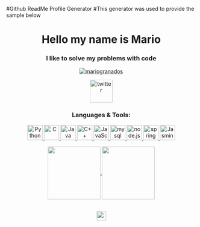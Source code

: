 #Github ReadMe Profile Generator
#This generator was used to provide the sample below

<!--I was too lazy to code the copy to clipboard function so just copy and paste this onto
your readme file-->
<!--If you are using this generator you agree to not deleting the last comment on file-->
<!--it is to give me credit for making this generator-->
<!--you can delete the lines about this-->

<!--section greeting-->
<h1 align="center">Hello my name is Mario</h1>
<h3 align="center">I like to solve my problems with code</h3>
<!--section greeting ends-->

<!--trophies-->
<p align="center"> <a href="https://github.com/ryo-ma/github-profile-trophy"><img src="https://github-profile-trophy.vercel.app/?username=mariogranados" alt="mariogranados" /></a> </p>
<!--trophies end-->

<!--social media bgins-->
<div align="center">
<a href="https://www.twitter.com/" target="_blank" rel="noreferrer">
        <img src="https://upload.wikimedia.org/wikipedia/sco/thumb/9/9f/Twitter_bird_logo_2012.svg/1200px-Twitter_bird_logo_2012.svg.png"
             alt="twitter" width="60" height="60"/></a>
</div>

<!--socialMediaEnds-->

<!--section-->

<h3 align="center">Languages & Tools:</h3>
<div align="center">
<!--here are the imports-->
<a href="Python" target="_blank" rel="noreferrer">
        <img src="https://upload.wikimedia.org/wikipedia/commons/thumb/c/c3/Python-logo-notext.svg/220px-Python-logo-notext.svg.png?20100317150552"
             alt="Python" width="40" height="40"/> </a><a href="C" target="_blank" rel="noreferrer">
        <img src="https://upload.wikimedia.org/wikipedia/commons/1/19/C_Logo.png"
             alt="C" width="40" height="40"/> </a><a href="Java" target="_blank" rel="noreferrer">
        <img src="https://spng.pngfind.com/pngs/s/74-744402_java-logo-png-transparent-svg-vector-freebie-supply.png"
             alt="Java" width="40" height="40"/> </a><a href="C++" target="_blank" rel="noreferrer">
        <img src="https://i.pinimg.com/736x/a2/dc/32/a2dc3249364449a49f01a6275d277b8c.jpg"
             alt="C++" width="40" height="40"/> </a><a href="JavaScript" target="_blank" rel="noreferrer">
        <img src="https://upload.wikimedia.org/wikipedia/commons/thumb/d/d4/Javascript-shield.svg/1200px-Javascript-shield.svg.png"
             alt="JavaScript" width="40" height="40"/> </a><a href="mysql" target="_blank" rel="noreferrer">
        <img src="https://download.logo.wine/logo/MySQL/MySQL-Logo.wine.png"
             alt="mysql" width="40" height="40"/> </a><a href="node.js" target="_blank" rel="noreferrer">
        <img src="https://upload.wikimedia.org/wikipedia/commons/thumb/4/44/Spring_Framework_Logo_2018.svg/800px-Spring_Framework_Logo_2018.svg.png"
             alt="node.js" width="40" height="40"/> </a><a href="spring" target="_blank" rel="noreferrer">
        <img src="https://upload.wikimedia.org/wikipedia/commons/6/64/Expressjs.png"
             alt="spring" width="40" height="40"/> </a><a href="Jasmine" target="_blank" rel="noreferrer">
        <img src="https://seeklogo.com/images/K/karma-logo-B204C2D2E3-seeklogo.com.png"
             alt="Jasmine" width="40" height="40"/> </a>
<!--here are imports-->
<!--end section-->


<!--you get the idea-->

<p align="center">
<a href="https://github.com/mariogranados">
  <img height="140em" align="center" src="https://github-readme-stats.vercel.app/api/top-langs/?username=mariogranados&layout=compact&theme=dark&langs_count=10" />
</a>
<a href="https://github.com/mariogranados">
  <img height="140em" align="center" src="https://github-readme-stats.vercel.app/api?username=mariogranados&theme=dark&layout=compact&repo=convoychat&hide=stars,prs&custom_title=My GitHub Stats" />
</a>
</p><br>

<div align="center">
<img height="25em" src="https://komarev.com/ghpvc/?username=mariogranados" />
</div>
<!--ends here-->

<!--
do not delete this line
blah blah blah blah blah
do not delete the line above!
-->
